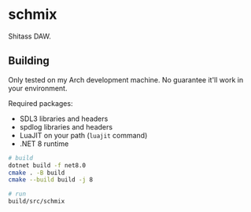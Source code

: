 # schmix

Shitass DAW.

## Building

Only tested on my Arch development machine. No guarantee it'll work in your environment.

Required packages:
- SDL3 libraries and headers
- spdlog libraries and headers
- LuaJIT on your path (`luajit` command)
- .NET 8 runtime

```bash
# build
dotnet build -f net8.0
cmake . -B build
cmake --build build -j 8

# run
build/src/schmix
```
